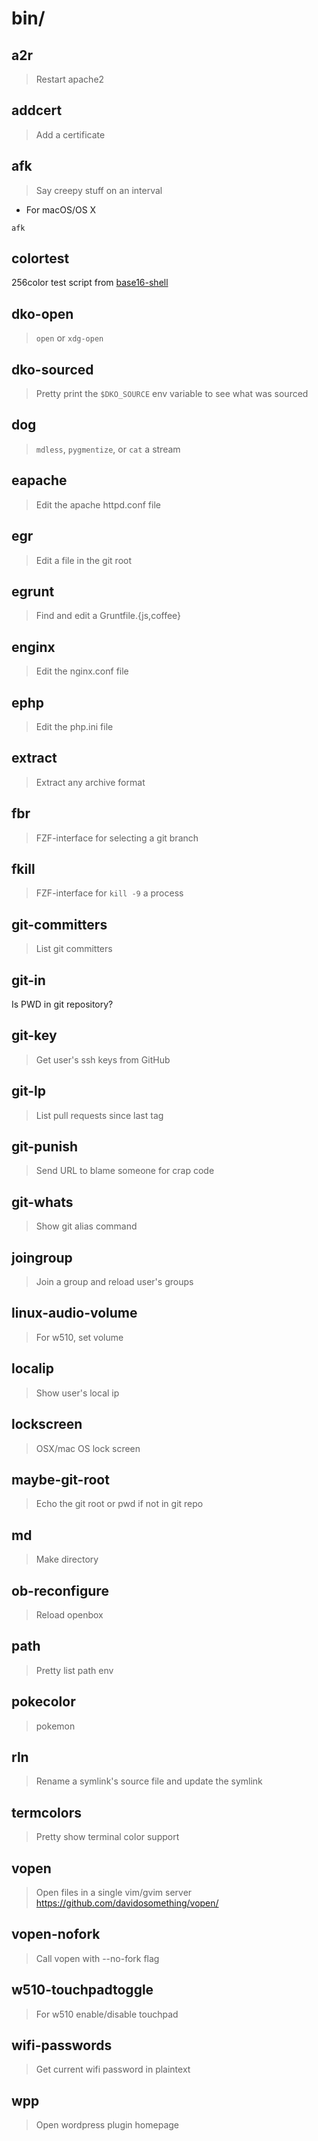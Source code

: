 # bin/

## a2r

> Restart apache2

## addcert

> Add a certificate

## afk

> Say creepy stuff on an interval

- For macOS/OS X

```shell
afk
```

## colortest

256color test script from
[base16-shell](https://github.com/chriskempson/base16-shell)

## dko-open

> `open` or `xdg-open`

## dko-sourced

> Pretty print the `$DKO_SOURCE` env variable to see what was sourced

## dog

> `mdless`, `pygmentize`, or `cat` a stream

## eapache

> Edit the apache httpd.conf file

## egr

> Edit a file in the git root

## egrunt

> Find and edit a Gruntfile.{js,coffee}

## enginx

> Edit the nginx.conf file

## ephp

> Edit the php.ini file

## extract

> Extract any archive format

## fbr

> FZF-interface for selecting a git branch

## fkill

> FZF-interface for `kill -9` a process

## git-committers

> List git committers

## git-in

Is PWD in git repository?

## git-key

> Get user's ssh keys from GitHub

## git-lp

> List pull requests since last tag

## git-punish

> Send URL to blame someone for crap code

## git-whats

> Show git alias command

## joingroup

> Join a group and reload user's groups

## linux-audio-volume

> For w510, set volume

## localip

> Show user's local ip

## lockscreen

> OSX/mac OS lock screen

## maybe-git-root

> Echo the git root or pwd if not in git repo

## md

> Make directory

## ob-reconfigure

> Reload openbox

## path

> Pretty list path env

## pokecolor

> pokemon

## rln

> Rename a symlink's source file and update the symlink

## termcolors

> Pretty show terminal color support

## vopen

> Open files in a single vim/gvim server
> <https://github.com/davidosomething/vopen/>

## vopen-nofork

> Call vopen with --no-fork flag

## w510-touchpadtoggle

> For w510 enable/disable touchpad

## wifi-passwords

> Get current wifi password in plaintext

## wpp

> Open wordpress plugin homepage

